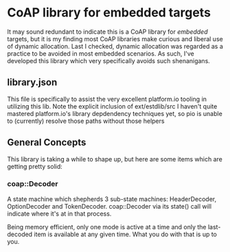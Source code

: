 # CoAP library for embedded targets

It may sound redundant to indicate this is a CoAP library for *embedded* targets, but 
it is my finding most CoAP libraries make curious and liberal use of dynamic allocation.
Last I checked, dynamic allocation was regarded as a practice to be avoided in most
embedded scenarios.  As such, I've developed this library which very specifically avoids
such shenanigans.

## library.json

This file is specifically to assist the very excellent platform.io tooling in utilizing
this lib.  Note the explicit inclusion of ext/estdlib/src 
I haven't quite mastered platform.io's library depdendency techniques yet, so pio is
unable to (currently) resolve those paths without those helpers

## General Concepts

This library is taking a while to shape up, but here are some items which are getting pretty solid:

### coap::Decoder

A state machine which shepherds 3 sub-state machines: HeaderDecoder, OptionDecoder and TokenDecoder.  coap::Decoder via its state() call will indicate where it's at in that process.

Being memory efficient, only one mode is active at a time and only the last-decoded item is available at any given time.  What you do with that is up to you.  


